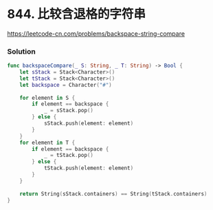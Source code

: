 # 844. 比较含退格的字符串

<https://leetcode-cn.com/problems/backspace-string-compare>

### Solution

```swift
func backspaceCompare(_ S: String, _ T: String) -> Bool {
    let sStack = Stack<Character>()
    let tStack = Stack<Character>()
    let backspace = Character("#")
    
    for element in S {
        if element == backspace {
            _ = sStack.pop()
        } else {
            sStack.push(element: element)
        }
    }
    for element in T {
        if element == backspace {
            _ = tStack.pop()
        } else {
            tStack.push(element: element)
        }
    }
    
    return String(sStack.containers) == String(tStack.containers)
}

```

